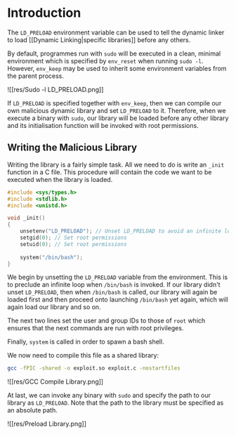 # Introduction

The `LD_PRELOAD` environment variable can be used to tell the dynamic linker to load [[Dynamic Linking|specific libraries]] before any others. 

By default, programmes run with `sudo` will be executed in a clean, minimal environment which is specified by `env_reset` when running `sudo -l`. However, `env_keep` may be used to inherit some environment variables from the parent process. 

![[res/Sudo -l LD_PRELOAD.png]]

If `LD_PRELOAD` is specified together with `env_keep`, then we can compile our own malicious dynamic library and set `LD_PRELOAD` to it. Therefore, when we execute a binary with `sudo`, our library will be loaded before any other library and its initialisation function will be invoked with root permissions.

## Writing the Malicious Library

Writing the library is a fairly simple task. All we need to do is write an `_init` function in a C file. This procedure will contain the code we want to be executed when the library is loaded.

```cpp
#include <sys/types.h>
#include <stdlib.h>
#include <unistd.h>

void _init()
{
	unsetenv("LD_PRELOAD"); // Unset LD_PRELOAD to avoid an infinite loop
	setgid(0); // Set root permissions
	setuid(0); // Set root permissions
	
	system("/bin/bash");
}

```

We begin by unsetting the `LD_PRELOAD` variable from the environment. This is to preclude an infinite loop when `/bin/bash` is invoked. If our library didn't unset `LD_PRELOAD`, then when `/bin/bash` is called, our library will again be loaded first and then proceed onto launching `/bin/bash` yet again, which will again load our library and so on.

The next two lines set the user and group IDs to those of `root` which ensures that the next commands are run with root privileges.

Finally, `system` is called in order to spawn a bash shell.

We now need to compile this file as a shared library:

```bash
gcc -fPIC -shared -o exploit.so exploit.c -nostartfiles
```

![[res/GCC Compile Library.png]]

At last, we can invoke any binary with `sudo` and specify the path to our library as `LD_PRELOAD`. Note that the path to the library must be specified as an absolute path.

![[res/Preload Library.png]]

